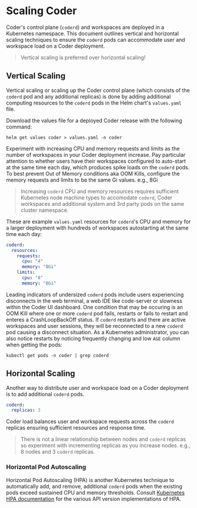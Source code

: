 # Scaling Coder

Coder's control plane (`coderd`) and workspaces are deployed in a Kubernetes
namespace. This document outlines vertical and horizontal scaling techniques to
ensure the `coderd` pods can accommodate user and workspace load on a Coder
deployment.

> Vertical scaling is preferred over horizontal scaling!

## Vertical Scaling

Vertical scaling or scaling up the Coder control plane (which consists of the
`coderd` pod and any additional replicas) is done by adding additional computing
resources to the `coderd` pods in the Helm chart's `values.yaml` file.

Download the values file for a deployed Coder release with the following
command:

```console
helm get values coder > values.yaml -n coder
```

Experiment with increasing CPU and memory requests and limits as the number of
workspaces in your Coder deployment increase. Pay particular attention to
whether users have their workspaces configured to auto-start at the same time
each day, which produces spike loads on the `coderd` pods. To best prevent Out
of Memory conditions aka OOM Kills, configure the memory requests and limits to
be the same Gi values. e.g., 8Gi

> Increasing `coderd` CPU and memory resources requires sufficient Kubernetes
> node machine types to accomodate `coderd`, Coder workspaces and additional
> system and 3rd party pods on the same cluster namespace.

These are example `values.yaml` resources for `coderd`'s CPU and memory for a
larger deployment with hundreds of workspaces autostarting at the same time each
day:

```yaml
coderd:
  resources:
    requests:
      cpu: "4"
      memory: "8Gi"
    limits:
      cpu: "8"
      memory: "8Gi"
```

Leading indicators of undersized `coderd` pods include users experiencing
disconnects in the web terminal, a web IDE like code-server or slowness within
the Coder UI dashboard. One condition that may be occuring is an OOM Kill where
one or more `coderd` pod fails, restarts or fails to restart and enteres a
CrashLoopBackOff status. If `coderd` restarts and there are active workspaces
and user sessions, they will be reconnected to a new `coderd` pod causing a
disconnect situation. As a Kubernetes administrator, you can also notice
restarts by noticing frequently changing and low `AGE` column when getting the
pods:

```console
kubectl get pods -n coder | grep coderd
```

## Horizontal Scaling

Another way to distribute user and workspace load on a Coder deployment is to
add additional `coderd` pods.

```yaml
coderd:
  replicas: 3
```

Coder load balances user and workspace requests across the `coderd` replicas
ensuring sufficient resources and response time.

> There is not a linear relationship between nodes and `coderd` replicas so
> experiment with incrementing replicas as you increase nodes. e.g., 8 nodes and
> 3 `coderd` replicas.

### Horizontal Pod Autoscaling

Horizontal Pod Autoscaling (HPA) is another Kubernetes technique to
automatically add, and remove, additional `coderd` pods when the existing pods
exceed sustained CPU and memory thresholds. Consult
[Kubernetes HPA documentation](https://kubernetes.io/docs/tasks/run-application/horizontal-pod-autoscale/)
for the various API version implementations of HPA.
